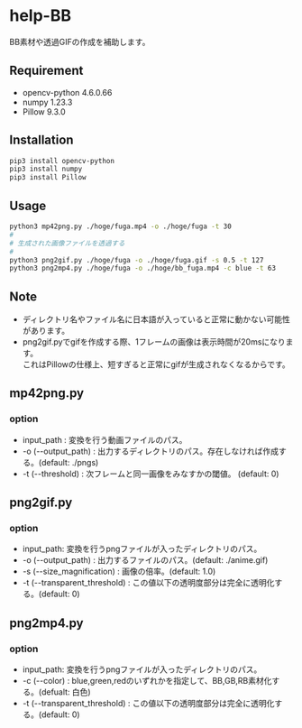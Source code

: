 # help-BB
BB素材や透過GIFの作成を補助します。
## Requirement
- opencv-python     4.6.0.66
- numpy             1.23.3
- Pillow            9.3.0
## Installation
```sh
pip3 install opencv-python
pip3 install numpy
pip3 install Pillow
```
## Usage
```sh
python3 mp42png.py ./hoge/fuga.mp4 -o ./hoge/fuga -t 30
#
# 生成された画像ファイルを透過する
#
python3 png2gif.py ./hoge/fuga -o ./hoge/fuga.gif -s 0.5 -t 127
python3 png2mp4.py ./hoge/fuga -o ./hoge/bb_fuga.mp4 -c blue -t 63
```
## Note
- ディレクトリ名やファイル名に日本語が入っていると正常に動かない可能性があります。
- png2gif.pyでgifを作成する際、1フレームの画像は表示時間が20msになります。<br>
  これはPillowの仕様上、短すぎると正常にgifが生成されなくなるからです。
## mp42png.py
### option
- input_path : 変換を行う動画ファイルのパス。
- -o (--output_path) : 出力するディレクトリのパス。存在しなければ作成する。(default: ./pngs)
- -t (--threshold) : 次フレームと同一画像をみなすかの閾値。 (default: 0)
## png2gif.py
### option
- input_path: 変換を行うpngファイルが入ったディレクトリのパス。
- -o (--output_path) : 出力するファイルのパス。(default: ./anime.gif)
- -s (--size_magnification) : 画像の倍率。(default: 1.0)
- -t (--transparent_threshold) : この値以下の透明度部分は完全に透明化する。(default: 0)
## png2mp4.py
### option
- input_path: 変換を行うpngファイルが入ったディレクトリのパス。
- -c (--color) : blue,green,redのいずれかを指定して、BB,GB,RB素材化する。(defualt: 白色)
- -t (--transparent_threshold) : この値以下の透明度部分は完全に透明化する。(default: 0)
